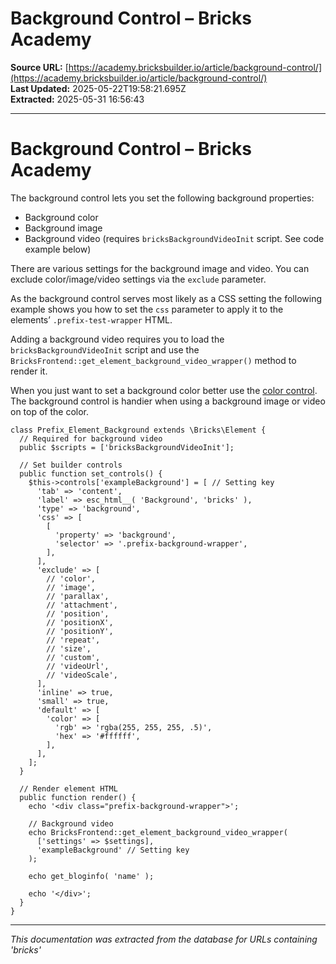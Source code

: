 # Background Control – Bricks Academy

**Source URL:** [https://academy.bricksbuilder.io/article/background-control/](https://academy.bricksbuilder.io/article/background-control/)  
**Last Updated:** 2025-05-22T19:58:21.695Z  
**Extracted:** 2025-05-31 16:56:43

---

# Background Control – Bricks Academy

The background control lets you set the following background properties:

*   Background color
*   Background image
*   Background video (requires `bricksBackgroundVideoInit` script. See code example below)

There are various settings for the background image and video. You can exclude color/image/video settings via the `exclude` parameter.

As the background control serves most likely as a CSS setting the following example shows you how to set the `css` parameter to apply it to the elements’ `.prefix-test-wrapper` HTML.

Adding a background video requires you to load the `bricksBackgroundVideoInit` script and use the `BricksFrontend::get_element_background_video_wrapper()` method to render it.

When you just want to set a background color better use the [color control](https://academy.bricksbuilder.io/article/color-control/). The background control is handier when using a background image or video on top of the color.

```
class Prefix_Element_Background extends \Bricks\Element {
  // Required for background video
  public $scripts = ['bricksBackgroundVideoInit'];

  // Set builder controls
  public function set_controls() {
    $this->controls['exampleBackground'] = [ // Setting key
      'tab' => 'content',
      'label' => esc_html__( 'Background', 'bricks' ),
      'type' => 'background',
      'css' => [
        [
          'property' => 'background',
          'selector' => '.prefix-background-wrapper',
        ],
      ],
      'exclude' => [
        // 'color',
        // 'image',
        // 'parallax',
        // 'attachment',
        // 'position',
        // 'positionX',
        // 'positionY',
        // 'repeat',
        // 'size',
        // 'custom',
        // 'videoUrl',
        // 'videoScale',
      ],
      'inline' => true,
      'small' => true,
      'default' => [
        'color' => [
          'rgb' => 'rgba(255, 255, 255, .5)',
          'hex' => '#ffffff',
        ],
      ],
    ];
  }

  // Render element HTML
  public function render() {
    echo '<div class="prefix-background-wrapper">';

    // Background video
    echo BricksFrontend::get_element_background_video_wrapper( 
      ['settings' => $settings], 
      'exampleBackground' // Setting key
    );

    echo get_bloginfo( 'name' );

    echo '</div>';
  }
}
```

---

*This documentation was extracted from the database for URLs containing 'bricks'*
